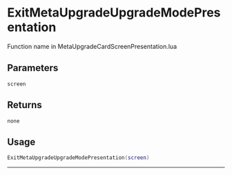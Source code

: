 # ExitMetaUpgradeUpgradeModePresentation
Function name in MetaUpgradeCardScreenPresentation.lua
## Parameters
`screen`
## Returns
`none`
## Usage
```lua
ExitMetaUpgradeUpgradeModePresentation(screen)
```
---
